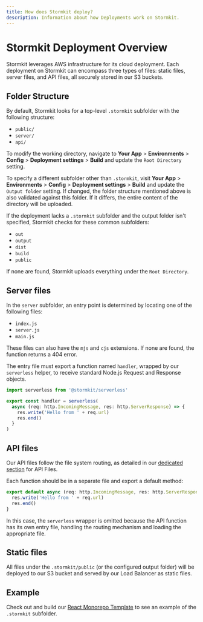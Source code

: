 ```yaml
---
title: How does Stormkit deploy?
description: Information about how Deployments work on Stormkit.
---
```


# Stormkit Deployment Overview

Stormkit leverages AWS infrastructure for its cloud deployment. Each deployment on Stormkit can encompass three types of files: static files, server files, and API files, all securely stored in our S3 buckets.

## Folder Structure

By default, Stormkit looks for a top-level `.stormkit` subfolder with the following structure:

- `public/`
- `server/`
- `api/`

To modify the working directory, navigate to **Your App** > **Environments** > **Config** > **Deployment settings** > **Build** and update the `Root Directory` setting.

To specify a different subfolder other than `.stormkit`, visit **Your App** > **Environments** > **Config** > **Deployment settings** > **Build** and update the `Output folder` setting. If changed, the folder structure mentioned above is also validated against this folder. If it differs, the entire content of the directory will be uploaded.

If the deployment lacks a `.stormkit` subfolder and the output folder isn't specified, Stormkit checks for these common subfolders:

- `out`
- `output`
- `dist`
- `build`
- `public`

If none are found, Stormkit uploads everything under the `Root Directory`.

## Server files

In the `server` subfolder, an entry point is determined by locating one of the following files:

- `index.js`
- `server.js`
- `main.js`

These files can also have the `mjs` and `cjs` extensions. If none are found, the function returns a 404 error.

The entry file must export a function named `handler`, wrapped by our `serverless` helper, to receive standard Node.js Request and Response objects.

```ts
import serverless from '@stormkit/serverless'

export const handler = serverless(
  async (req: http.IncomingMessage, res: http.ServerResponse) => {
    res.write('Hello from ' + req.url)
    res.end()
  }
)
```

## API files

Our API files follow the file system routing, as detailed in our [dedicated section](/docs/features/writing-api) for API Files.

Each function should be in a separate file and export a default method:

```ts
export default async (req: http.IncomingMessage, res: http.ServerResponse) => {
  res.write('Hello from ' + req.url)
  res.end()
}
```

In this case, the `serverless` wrapper is omitted because the API function has its own entry file, handling the routing mechanism and loading the appropriate file.

## Static files

All files under the `.stormkit/public` (or the configured output folder) will be deployed to our S3 bucket and served by our Load Balancer as static files.

## Example

Check out and build our [React Monorepo Template](https://github.com/stormkit-io/monorepo-template-react) to see an example of the `.stormkit` subfolder.

